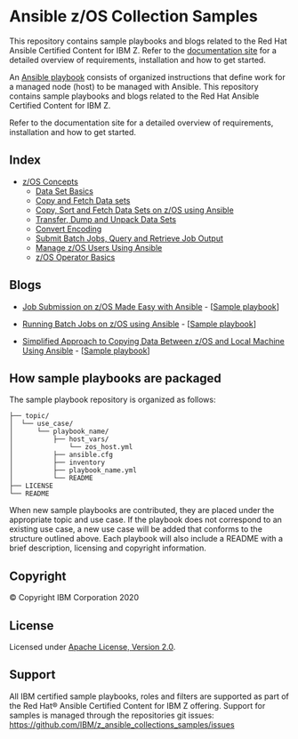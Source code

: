 # Ansible z/OS Collection Samples

This repository contains sample playbooks and blogs related to the Red Hat Ansible Certified Content for IBM Z.
Refer to the [documentation site](https://ibm.github.io/z_ansible_collections_doc/index.html) for a detailed overview of requirements,
installation and how to get started.

An [Ansible playbook](https://docs.ansible.com/ansible/latest/user_guide/playbooks_intro.html#playbooks-intro)
consists of organized instructions that define work for a managed node (host)
to be managed with Ansible. This repository contains sample playbooks and blogs
related to the Red Hat Ansible Certified Content for IBM Z.

Refer to the documentation site for a detailed overview of requirements,
installation and how to get started.


## Index

* [z/OS Concepts](https://github.com/IBM/z_ansible_collections_samples/ibm_zos_core)
   * [Data Set Basics](https://github.com/IBM/z_ansible_collections_samples/tree/master/zos_concepts/data_sets/data_set_basics)
   * [Copy and Fetch Data sets](https://github.com/IBM/z_ansible_collections_samples/tree/master/zos_concepts/data_transfer/copy_fetch_data_set)
   * [Copy, Sort and Fetch Data Sets on z/OS using Ansible](https://github.com/IBM/z_ansible_collections_samples/tree/master/zos_concepts/data_transfer/copy_sort_fetch)
   * [Transfer, Dump and Unpack Data Sets](https://github.com/IBM/z_ansible_collections_samples/tree/master/zos_concepts/data_transfer/dump_pack_ftp_unpack_restore)
   * [Convert Encoding](https://github.com/IBM/z_ansible_collections_samples/tree/master/zos_concepts/encoding/convert_encoding)
   * [Submit Batch Jobs, Query and Retrieve Job Output](https://github.com/IBM/z_ansible_collections_samples/tree/master/zos_concepts/jobs/submit_query_retrieve)
   * [Manage z/OS Users Using Ansible](https://github.com/IBM/z_ansible_collections_samples/tree/master/zos_concepts/user_management/add_remove_user)
   * [z/OS Operator Basics](https://github.com/IBM/z_ansible_collections_samples/tree/master/zos_concepts/zos_operator/zos_operator_basics)


## Blogs

* [Job Submission on z/OS Made Easy with Ansible](https://community.ibm.com/community/user/ibmz-and-linuxone/blogs/asif-mahmud1/2020/06/10/job-submission-on-zos-made-easy-with-ansible) - \[[Sample playbook](https://github.com/IBM/z_ansible_collections_samples/tree/master/zos_concepts/jobs/submit_query_retrieve)\]

* [Running Batch Jobs on z/OS using Ansible](https://community.ibm.com/community/user/ibmz-and-linuxone/blogs/asif-mahmud1/2020/08/04/how-to-run-batch-jobs-on-zos-without-jcl-using-ans) - \[[Sample playbook](https://github.com/IBM/z_ansible_collections_samples/tree/master/zos_concepts/data_transfer/copy_sort_fetch)\]

* [Simplified Approach to Copying Data Between z/OS and Local Machine Using Ansible](https://community.ibm.com/community/user/ibmz-and-linuxone/blogs/asif-mahmud1/2020/06/11/simplified-approach-to-copying-data-between-zos-an) - \[[Sample playbook](https://github.com/IBM/z_ansible_collections_samples/tree/master/zos_concepts/data_transfer/copy_fetch_data_set)\]


## How sample playbooks are packaged

The sample playbook repository is organized as follows:

    ├── topic/
    │  └── use_case/
    │      └── playbook_name/
    │          ├── host_vars/
    │              └── zos_host.yml
    │          ├── ansible.cfg
    │          ├── inventory
    │          ├── playbook_name.yml
    │          └── README
    ├── LICENSE
    └── README


When new sample playbooks are contributed, they are placed under the appropriate topic and use case.
If the playbook does not correspond to an existing use case, a new use case will be added that conforms to the
structure outlined above.
Each playbook will also include a README with a brief description, licensing and copyright information.

## Copyright

© Copyright IBM Corporation 2020

## License

Licensed under [Apache License,
Version 2.0](https://opensource.org/licenses/Apache-2.0).

## Support

All IBM certified sample playbooks, roles and filters are supported as part of
the Red Hat® Ansible Certified Content for IBM Z offering. Support for samples
is managed through the repositories git issues:
https://github.com/IBM/z_ansible_collections_samples/issues

